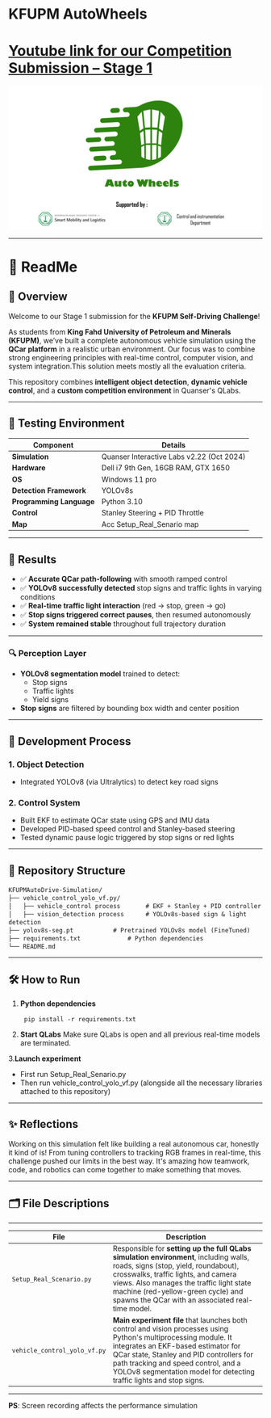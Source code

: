 # KFUPM AutoWheels 
# [Youtube link for our Competition Submission – Stage 1](https://youtu.be/H7bgU0j2-UE)

![Simulation Snapshot](https://github.com/Moussa-Rd/KFUPM_AutoWheels-Stage-1/blob/b0e6da5982b8cf6432e9b7472f07b0c60544912b/KFUPM-AutoWheels.png)


---

# 📘 ReadMe

## 👋 Overview

Welcome to our Stage 1 submission for the **KFUPM Self-Driving Challenge**!

As students from **King Fahd University of Petroleum and Minerals (KFUPM)**, we’ve built a complete autonomous vehicle simulation using the **QCar platform** in a realistic urban environment. Our focus was to combine strong engineering principles with real-time control, computer vision, and system integration.This solution meets mostly all the evaluation criteria.

This repository combines **intelligent object detection**, **dynamic vehicle control**, and a **custom competition environment** in Quanser's QLabs.

--- 

## 🧪 Testing Environment

| Component | Details |
|----------|---------|
| **Simulation** | Quanser Interactive Labs v2.22 (Oct 2024) |
| **Hardware** | Dell i7 9th Gen, 16GB RAM, GTX 1650|
|**OS** | Windows 11 pro |
| **Detection Framework** | YOLOv8s |
| **Programming Language** | Python 3.10 |
| **Control** | Stanley Steering + PID Throttle |
| **Map** | Acc Setup_Real_Senario map |

---

## 🏁 Results

- ✅ **Accurate QCar path-following** with smooth ramped control  
- ✅ **YOLOv8 successfully detected** stop signs and traffic lights in varying conditions  
- ✅ **Real-time traffic light interaction** (red → stop, green → go)  
- ✅ **Stop signs triggered correct pauses**, then resumed autonomously  
- ✅ **System remained stable** throughout full trajectory duration


---

### 🔍 Perception Layer
- **YOLOv8 segmentation model** trained to detect:
  - Stop signs
  - Traffic lights
  - Yield signs
- **Stop signs** are filtered by bounding box width and center position

---

## 🧠 Development Process

### 1. Object Detection
- Integrated YOLOv8 (via Ultralytics) to detect key road signs

### 2. Control System
- Built EKF to estimate QCar state using GPS and IMU data
- Developed PID-based speed control and Stanley-based steering
- Tested dynamic pause logic triggered by stop signs or red lights

---


## 📂 Repository Structure

```
KFUPMAutoDrive-Simulation/
├── vehicle_control_yolo_vf.py/
│   ├── vehicle_control process       # EKF + Stanley + PID controller
│   ├── vision_detection process      # YOLOv8s-based sign & light detection
├── yolov8s-seg.pt           # Pretrained YOLOv8s model (FineTuned)
├── requirements.txt             # Python dependencies
└── README.md
```

---

## 🛠️ How to Run

1. **Python dependencies**

        pip install -r requirements.txt
   
3. **Start QLabs**
     Make sure QLabs is open and all previous real-time models are terminated.

3.**Launch experiment**
  - First run Setup_Real_Senario.py
  - Then run vehicle_control_yolo_vf.py (alongside all the necessary libraries attached to this repository)

---


## ✨ Reflections

Working on this simulation felt like building a real autonomous car, honestly it kind of is! 
From tuning controllers to tracking RGB frames in real-time, this challenge pushed our limits in the best way.
It's amazing how teamwork, code, and robotics can come together to make something that moves.

---

## 🗂️ File Descriptions
---

| File                         | Description                                                                                                                                                                                                                                                                                                        |
|------------------------------|--------------------------------------------------------------------------------------------------------------------------------------------------------------------------------------------------------------------------------------------------------------------------------------------------------------------|
| `Setup_Real_Scenario.py`     | Responsible for **setting up the full QLabs simulation environment**, including walls, roads, signs (stop, yield, roundabout), crosswalks, traffic lights, and camera views. Also manages the traffic light state machine (red-yellow-green cycle) and spawns the QCar with an associated real-time model.         |
| `vehicle_control_yolo_vf.py` | **Main experiment file** that launches both control and vision processes using Python's multiprocessing module. It integrates an EKF-based estimator for QCar state, Stanley and PID controllers for path tracking and speed control, and a YOLOv8 segmentation model for detecting traffic lights and stop signs. |



---
**PS**: Screen recording affects the performance simulation  



